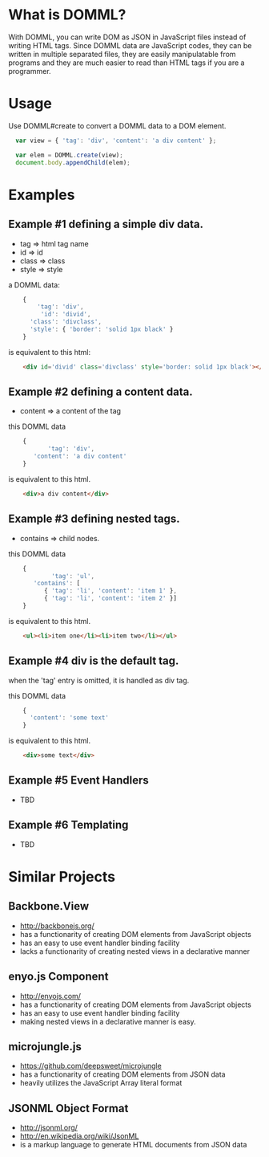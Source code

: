
# What is DOMML?
With DOMML, you can write DOM as JSON in JavaScript files instead of writing HTML tags.  Since DOMML data are JavaScript codes, they can be written in multiple separated files, they are easily manipulatable from programs and they are much easier to read than HTML tags if you are a programmer.

# Usage
Use DOMML#create to convert a DOMML data to a DOM element.

```javascript
  var view = { 'tag': 'div', 'content': 'a div content' };

  var elem = DOMML.create(view);
  document.body.appendChild(elem);
```

# Examples

## Example #1 defining a simple div data.

- tag => html tag name
- id => id
- class => class
- style => style

a DOMML data:

```javascript
    {
        'tag': 'div',
         'id': 'divid',
      'class': 'divclass',
      'style': { 'border': 'solid 1px black' }
    }
```

is equivalent to this html:

```html
    <div id='divid' class='divclass' style='border: solid 1px black'></div>
```

## Example #2 defining a content data.

- content => a content of the tag

this DOMML data

```javascript
    {
           'tag': 'div',
       'content': 'a div content'
    }
```

is equivalent to this html.

```html
    <div>a div content</div>
```

## Example #3 defining nested tags.

- contains => child nodes.

this DOMML data

```javascript
    {
            'tag': 'ul',
       'contains': [
          { 'tag': 'li', 'content': 'item 1' },
          { 'tag': 'li', 'content': 'item 2' }]
    }
```

is equivalent to this html.

```html
    <ul><li>item one</li><li>item two</li></ul>
```

## Example #4 div is the default tag.

when the 'tag' entry is omitted, it is handled as div tag.

this DOMML data

```javascript
    {
      'content': 'some text'
    }
```

is equivalent to this html.

```html
    <div>some text</div>
```

## Example #5 Event Handlers
- TBD

## Example #6 Templating
- TBD

# Similar Projects

## Backbone.View
- http://backbonejs.org/
- has a functionarity of creating DOM elements from JavaScript objects
- has an easy to use event handler binding facility
- lacks a functionarity of creating nested views in a declarative manner

## enyo.js Component
- http://enyojs.com/
- has a functionarity of creating DOM elements from JavaScript objects
- has an easy to use event handler binding facility
- making nested views in a declarative manner is easy.

## microjungle.js
- https://github.com/deepsweet/microjungle
- has a functionarity of creating DOM elements from JSON data
- heavily utilizes the JavaScript Array literal format

## JSONML Object Format
- http://jsonml.org/
- http://en.wikipedia.org/wiki/JsonML
- is a markup language to generate HTML documents from JSON data

